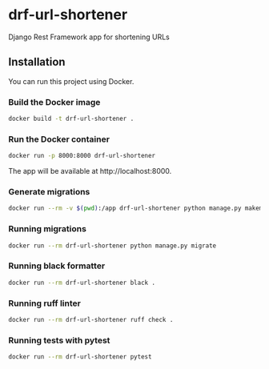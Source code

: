 # drf-url-shortener
Django Rest Framework app for shortening URLs

## Installation
You can run this project using Docker.

### Build the Docker image
```sh
docker build -t drf-url-shortener .
```

### Run the Docker container
```sh
docker run -p 8000:8000 drf-url-shortener
```

The app will be available at http://localhost:8000.

### Generate migrations
```sh
docker run --rm -v $(pwd):/app drf-url-shortener python manage.py makemigrations
```

### Running migrations
```sh
docker run --rm drf-url-shortener python manage.py migrate
```

### Running black formatter
```sh
docker run --rm drf-url-shortener black .
```

### Running ruff linter
```sh
docker run --rm drf-url-shortener ruff check .
```

### Running tests with pytest
```sh
docker run --rm drf-url-shortener pytest
```